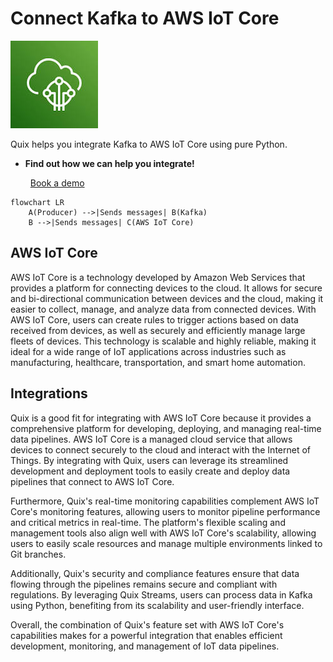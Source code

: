# Connect Kafka to AWS IoT Core

![](./images/logo_1.jpg)

Quix helps you integrate Kafka to AWS IoT Core using pure Python.

<div class="grid cards blog-grid-card" markdown>

- __Find out how we can help you integrate!__

    <a class="md-button md-button--primary" href="https://share.hsforms.com/1iW0TmZzKQMChk0lxd_tGiw4yjw2?__hstc=175542013.2303933fbd746c0ac86d9ccbe9bc9100.1728383268831.1729603416735.1729620918855.31&__hssc=175542013.1.1729620918855&__hsfp=2132701734" target="_blank" style="margin:.5rem;">Book a demo</a>

</div>

```mermaid
flowchart LR
    A(Producer) -->|Sends messages| B(Kafka)
    B -->|Sends messages| C(AWS IoT Core)
```

## AWS IoT Core

AWS IoT Core is a technology developed by Amazon Web Services that provides a platform for connecting devices to the cloud. It allows for secure and bi-directional communication between devices and the cloud, making it easier to collect, manage, and analyze data from connected devices. With AWS IoT Core, users can create rules to trigger actions based on data received from devices, as well as securely and efficiently manage large fleets of devices. This technology is scalable and highly reliable, making it ideal for a wide range of IoT applications across industries such as manufacturing, healthcare, transportation, and smart home automation.

## Integrations

Quix is a good fit for integrating with AWS IoT Core because it provides a comprehensive platform for developing, deploying, and managing real-time data pipelines. AWS IoT Core is a managed cloud service that allows devices to connect securely to the cloud and interact with the Internet of Things. By integrating with Quix, users can leverage its streamlined development and deployment tools to easily create and deploy data pipelines that connect to AWS IoT Core.

Furthermore, Quix's real-time monitoring capabilities complement AWS IoT Core's monitoring features, allowing users to monitor pipeline performance and critical metrics in real-time. The platform's flexible scaling and management tools also align well with AWS IoT Core's scalability, allowing users to easily scale resources and manage multiple environments linked to Git branches.

Additionally, Quix's security and compliance features ensure that data flowing through the pipelines remains secure and compliant with regulations. By leveraging Quix Streams, users can process data in Kafka using Python, benefiting from its scalability and user-friendly interface.

Overall, the combination of Quix's feature set with AWS IoT Core's capabilities makes for a powerful integration that enables efficient development, monitoring, and management of IoT data pipelines.

